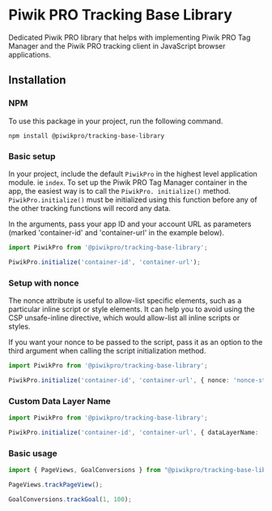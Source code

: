 # Piwik PRO Tracking Base Library

Dedicated Piwik PRO library that helps with implementing Piwik PRO Tag Manager and the Piwik PRO tracking client in JavaScript browser applications.

## Installation

### NPM

To use this package in your project, run the following command.

```
npm install @piwikpro/tracking-base-library
```

### Basic setup

In your project, include the default `PiwikPro` in the highest level application module. ie `index`. To set up the Piwik PRO Tag Manager container in the app, the easiest way is to call the `PiwikPro.
initialize()` method. `PiwikPro.initialize()` must be initialized using this function before any of the other tracking functions will record any data.

In the arguments, pass your app ID and your account URL as parameters (marked 'container-id' and 'container-url' in the example below).

```ts
import PiwikPro from '@piwikpro/tracking-base-library';

PiwikPro.initialize('container-id', 'container-url');
```

### Setup with nonce

The nonce attribute is useful to allow-list specific elements, such as a particular inline script or style elements. It can help you to avoid using the CSP unsafe-inline directive, which would allow-list all inline scripts or styles.

If you want your nonce to be passed to the script, pass it as an option to the third argument when calling the script initialization method.

```ts
import PiwikPro from '@piwikpro/tracking-base-library';

PiwikPro.initialize('container-id', 'container-url', { nonce: 'nonce-string' });
```

### Custom Data Layer Name

```ts
import PiwikPro from '@piwikpro/tracking-base-library';

PiwikPro.initialize('container-id', 'container-url', { dataLayerName: 'my-data-layer' });
```

### Basic usage
```ts
import { PageViews, GoalConversions } from "@piwikpro/tracking-base-library"

PageViews.trackPageView();

GoalConversions.trackGoal(1, 100);
```
